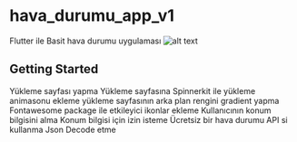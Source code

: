 # hava_durumu_app_v1

Flutter ile Basit hava durumu uygulaması
![alt text](https://github.com/VolkanCelebi/flutter-hava-durumu-app/blob/main/assets/gece.png)
## Getting Started

Yükleme sayfası yapma
Yükleme sayfasına Spinnerkit ile yükleme animasonu ekleme
yükleme sayfasının arka plan rengini gradient yapma
Fontawesome package ile etkileyici ikonlar ekleme
Kullanıcının konum bilgisini alma
Konum bilgisi için izin isteme
Ücretsiz bir hava durumu API si kullanma
Json Decode etme
